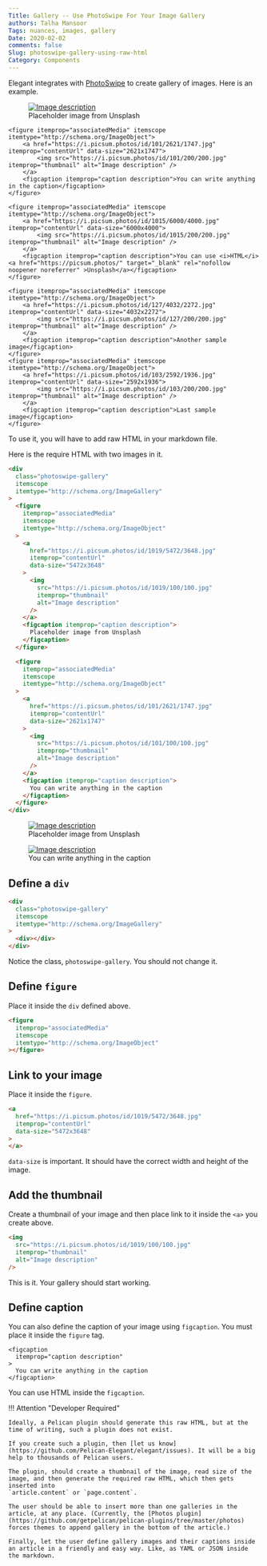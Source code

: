 ```yaml
---
Title: Gallery -- Use PhotoSwipe For Your Image Gallery
authors: Talha Mansoor
Tags: nuances, images, gallery
Date: 2020-02-02
comments: false
Slug: photoswipe-gallery-using-raw-html
Category: Components
---
```


Elegant integrates with [PhotoSwipe](https://photoswipe.com/) to create gallery of images. Here is an example.

<div class="photoswipe-gallery" itemscope itemtype="http://schema.org/ImageGallery">
    <figure itemprop="associatedMedia" itemscope itemtype="http://schema.org/ImageObject">
        <a href="https://i.picsum.photos/id/1019/5472/3648.jpg" itemprop="contentUrl" data-size="5472x3648">
            <img src="https://i.picsum.photos/id/1019/200/200.jpg" itemprop="thumbnail" alt="Image description" />
        </a>
        <figcaption itemprop="caption description">Placeholder image from Unsplash</figcaption>
    </figure>

    <figure itemprop="associatedMedia" itemscope itemtype="http://schema.org/ImageObject">
        <a href="https://i.picsum.photos/id/101/2621/1747.jpg" itemprop="contentUrl" data-size="2621x1747">
            <img src="https://i.picsum.photos/id/101/200/200.jpg" itemprop="thumbnail" alt="Image description" />
        </a>
        <figcaption itemprop="caption description">You can write anything in the caption</figcaption>
    </figure>

    <figure itemprop="associatedMedia" itemscope itemtype="http://schema.org/ImageObject">
        <a href="https://i.picsum.photos/id/1015/6000/4000.jpg" itemprop="contentUrl" data-size="6000x4000">
            <img src="https://i.picsum.photos/id/1015/200/200.jpg" itemprop="thumbnail" alt="Image description" />
        </a>
        <figcaption itemprop="caption description">You can use <i>HTML</i> <a href="https://picsum.photos/" target="_blank" rel="nofollow noopener noreferrer" >Unsplash</a></figcaption>
    </figure>

    <figure itemprop="associatedMedia" itemscope itemtype="http://schema.org/ImageObject">
        <a href="https://i.picsum.photos/id/127/4032/2272.jpg" itemprop="contentUrl" data-size="4032x2272">
            <img src="https://i.picsum.photos/id/127/200/200.jpg" itemprop="thumbnail" alt="Image description" />
        </a>
        <figcaption itemprop="caption description">Another sample image</figcaption>
    </figure>
    <figure itemprop="associatedMedia" itemscope itemtype="http://schema.org/ImageObject">
        <a href="https://i.picsum.photos/id/103/2592/1936.jpg" itemprop="contentUrl" data-size="2592x1936">
            <img src="https://i.picsum.photos/id/103/200/200.jpg" itemprop="thumbnail" alt="Image description" />
        </a>
        <figcaption itemprop="caption description">Last sample image</figcaption>
    </figure>

</div>

To use it, you will have to add raw HTML in your markdown file.

Here is the require HTML with two images in it.

```html
<div
  class="photoswipe-gallery"
  itemscope
  itemtype="http://schema.org/ImageGallery"
>
  <figure
    itemprop="associatedMedia"
    itemscope
    itemtype="http://schema.org/ImageObject"
  >
    <a
      href="https://i.picsum.photos/id/1019/5472/3648.jpg"
      itemprop="contentUrl"
      data-size="5472x3648"
    >
      <img
        src="https://i.picsum.photos/id/1019/100/100.jpg"
        itemprop="thumbnail"
        alt="Image description"
      />
    </a>
    <figcaption itemprop="caption description">
      Placeholder image from Unsplash
    </figcaption>
  </figure>

  <figure
    itemprop="associatedMedia"
    itemscope
    itemtype="http://schema.org/ImageObject"
  >
    <a
      href="https://i.picsum.photos/id/101/2621/1747.jpg"
      itemprop="contentUrl"
      data-size="2621x1747"
    >
      <img
        src="https://i.picsum.photos/id/101/100/100.jpg"
        itemprop="thumbnail"
        alt="Image description"
      />
    </a>
    <figcaption itemprop="caption description">
      You can write anything in the caption
    </figcaption>
  </figure>
</div>
```

<div class="photoswipe-gallery" itemscope itemtype="http://schema.org/ImageGallery">
 <figure itemprop="associatedMedia" itemscope itemtype="http://schema.org/ImageObject">
  <a href="https://i.picsum.photos/id/1019/5472/3648.jpg" itemprop="contentUrl" data-size="5472x3648">
   <img src="https://i.picsum.photos/id/1019/100/100.jpg" itemprop="thumbnail" alt="Image description" />
  </a>
  <figcaption itemprop="caption description">Placeholder image from Unsplash</figcaption>
 </figure>

 <figure itemprop="associatedMedia" itemscope itemtype="http://schema.org/ImageObject">
  <a href="https://i.picsum.photos/id/101/2621/1747.jpg" itemprop="contentUrl" data-size="2621x1747">
   <img src="https://i.picsum.photos/id/101/100/100.jpg" itemprop="thumbnail" alt="Image description" />
  </a>
  <figcaption itemprop="caption description">You can write anything in the caption</figcaption>
 </figure>
</div>

## Define a `div`

```html
<div
  class="photoswipe-gallery"
  itemscope
  itemtype="http://schema.org/ImageGallery"
>
  <div></div>
</div>
```

Notice the class, `photoswipe-gallery`. You should not change it.

## Define `figure`

Place it inside the `div` defined above.

```html
<figure
  itemprop="associatedMedia"
  itemscope
  itemtype="http://schema.org/ImageObject"
></figure>
```

## Link to your image

Place it inside the `figure`.

```html
<a
  href="https://i.picsum.photos/id/1019/5472/3648.jpg"
  itemprop="contentUrl"
  data-size="5472x3648"
>
</a>
```

`data-size` is important. It should have the correct width and height of the image.

## Add the thumbnail

Create a thumbnail of your image and then place link to it inside the `<a>` you create above.

```html
<img
  src="https://i.picsum.photos/id/1019/100/100.jpg"
  itemprop="thumbnail"
  alt="Image description"
/>
```

This is it. Your gallery should start working.

## Define caption

You can also define the caption of your image using `figcaption`. You must place it inside the `figure` tag.

```htmk
<figcaption
  itemprop="caption description"
>
  You can write anything in the caption
</figcaption>
```

You can use HTML inside the `figcaption`.

!!! Attention "Developer Required"

    Ideally, a Pelican plugin should generate this raw HTML, but at the time of writing, such a plugin does not exist.

    If you create such a plugin, then [let us know](https://github.com/Pelican-Elegant/elegant/issues). It will be a big help to thousands of Pelican users.

    The plugin, should create a thumbnail of the image, read size of the image, and then generate the required raw HTML, which then gets inserted into
    `article.content` or `page.content`.

    The user should be able to insert more than one galleries in the article, at any place. (Currently, the [Photos plugin](https://github.com/getpelican/pelican-plugins/tree/master/photos) forces themes to append gallery in the bottom of the article.)

    Finally, let the user define gallery images and their captions inside an article in a friendly and easy way. Like, as YAML or JSON inside the markdown.
